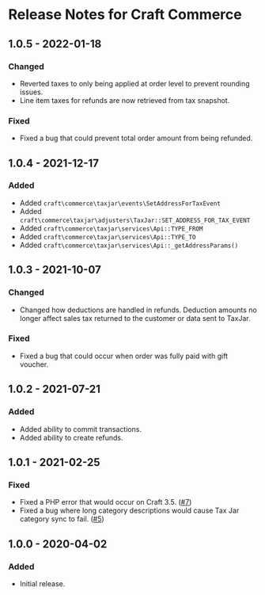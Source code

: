 # Release Notes for Craft Commerce

## 1.0.5 - 2022-01-18

### Changed
- Reverted taxes to only being applied at order level to prevent rounding issues.
- Line item taxes for refunds are now retrieved from tax snapshot.

### Fixed
- Fixed a bug that could prevent total order amount from being refunded.

## 1.0.4 - 2021-12-17

### Added
- Added `craft\commerce\taxjar\events\SetAddressForTaxEvent`
- Added `craft\commerce\taxjar\adjusters\TaxJar::SET_ADDRESS_FOR_TAX_EVENT`
- Added `craft\commerce\taxjar\services\Api::TYPE_FROM`
- Added `craft\commerce\taxjar\services\Api::TYPE_TO`
- Added `craft\commerce\taxjar\services\Api::_getAddressParams()`

## 1.0.3 - 2021-10-07

### Changed
- Changed how deductions are handled in refunds. Deduction amounts no longer affect sales tax returned to the customer or data sent to TaxJar.

### Fixed
- Fixed a bug that could occur when order was fully paid with gift voucher.

## 1.0.2 - 2021-07-21

### Added
- Added ability to commit transactions.
- Added ability to create refunds.

## 1.0.1 - 2021-02-25

### Fixed
- Fixed a PHP error that would occur on Craft 3.5. ([#7](https://github.com/craftcms/commerce-taxjar/issues/7))
- Fixed a bug where long category descriptions would cause Tax Jar category sync to fail. ([#5](https://github.com/craftcms/commerce-taxjar/issues/5))

## 1.0.0 - 2020-04-02

### Added
- Initial release.
